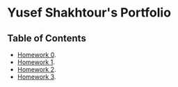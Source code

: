 # Yusef Shakhtour's Portfolio

## Table of Contents

- [Homework 0](https://github.ncsu.edu/engr-csc342/csc342-2024Spring-yfshakht/blob/main/Homework0/README.md).
- [Homework 1](https://github.ncsu.edu/engr-csc342/csc342-2024Spring-yfshakht/blob/main/Homework1/README.md).
- [Homework 2](https://github.ncsu.edu/engr-csc342/csc342-2024Spring-yfshakht/tree/main/Homework2/README.md).
- [Homework 3](https://github.ncsu.edu/engr-csc342/csc342-2024Spring-yfshakht/tree/main/Homework3/README.md).

